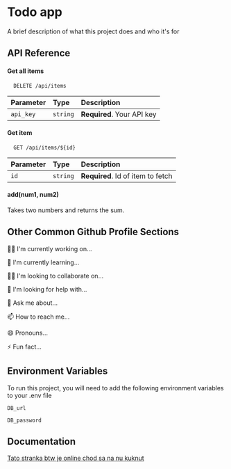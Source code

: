 
# Todo app

A brief description of what this project does and who it's for


## API Reference

#### Get all items

```http
  DELETE /api/items
```

| Parameter | Type     | Description                |
| :-------- | :------- | :------------------------- |
| `api_key` | `string` | **Required**. Your API key |

#### Get item

```http
  GET /api/items/${id}
```

| Parameter | Type     | Description                       |
| :-------- | :------- | :-------------------------------- |
| `id`      | `string` | **Required**. Id of item to fetch |

#### add(num1, num2)

Takes two numbers and returns the sum.


## Other Common Github Profile Sections
👩‍💻 I'm currently working on...

🧠 I'm currently learning...

👯‍♀️ I'm looking to collaborate on...

🤔 I'm looking for help with...

💬 Ask me about...

📫 How to reach me...

😄 Pronouns...

⚡️ Fun fact...


## Environment Variables

To run this project, you will need to add the following environment variables to your .env file

`DB_url`

`DB_password`


## Documentation

[Tato stranka btw je online chod sa na nu kuknut](https://todo-app-production-71fb.up.railway.app/)

